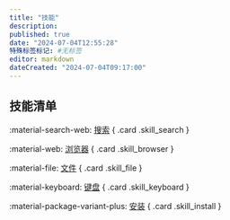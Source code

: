 ```yaml
---
title: "技能"
description:
published: true
date: "2024-07-04T12:55:28"
特殊标签标记: #无标签
editor: markdown
dateCreated: "2024-07-04T09:17:00"
---
```


## 技能清单

<div class="grid" markdown>

:material-search-web: [搜索](./search.md)
{ .card .skill_search }

:material-web: [浏览器](./browser.md)
{ .card .skill_browser }

:material-file: [文件](./file.md)
{ .card .skill_file }

:material-keyboard: [键盘](./keyboard.md)
{ .card .skill_keyboard }

:material-package-variant-plus: [安装](./install.md)
{ .card .skill_install }

</div>
